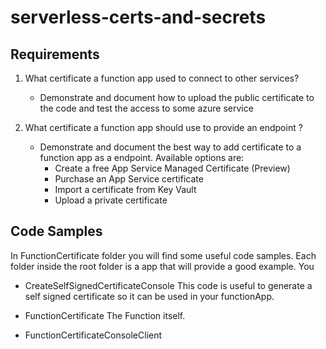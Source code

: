 # serverless-certs-and-secrets


## Requirements

1. What certificate a function app used to connect to other services?
    - Demonstrate and document how to upload the public certificate to the code and test the access to some azure service

2. What certificate a function app should use to provide an endpoint ?
    - Demonstrate and document the best way to add certificate to a function app as a endpoint. Available options are:
        - Create a free App Service Managed Certificate (Preview)
        - Purchase an App Service certificate
        - Import a certificate from Key Vault
        - Upload a private certificate


## Code Samples

In FunctionCertificate folder you will find some useful code samples. Each folder inside the root folder is a app that will provide a good example. You

- CreateSelfSignedCertificateConsole
    This code is useful to generate a self signed certificate so it can be used in your functionApp.

- FunctionCertificate
    The Function itself.

- FunctionCertificateConsoleClient
